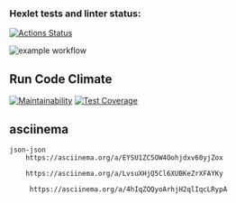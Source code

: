 ### Hexlet tests and linter status:

[![Actions Status](https://github.com/ilya00310/backend-project-46/actions/workflows/test-and-lint.yaml/badge.svg)](https://github.com/ilya00310/backend-project-46/actions)

![example workflow](https://github.com/ilya00310/backend-project-46/actions/workflows/test/badge.svg)

## Run Code Climate

[![Maintainability](https://api.codeclimate.com/v1/badges/4e04e4ca62f9298e7e56/maintainability)](https://codeclimate.com/github/ilya00310/backend-project-46/maintainability)
[![Test Coverage](https://api.codeclimate.com/v1/badges/4e04e4ca62f9298e7e56/test_coverage)](https://codeclimate.com/github/ilya00310/backend-project-46/test_coverage)

## asciinema

```
json-json
    https://asciinema.org/a/EYSU1ZC5OW4Oohjdxv60yjZox
```

```json-yaml
    https://asciinema.org/a/LvsuXHjQ5Cl6XUBKeZrXFAYKy
```

```json-yaml
     https://asciinema.org/a/4hIqZQQyoArhjH2qlIqcLRypA
```
